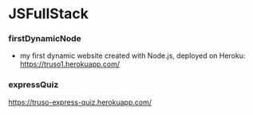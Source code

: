 # JSFullStack

### firstDynamicNode 
- my first dynamic website created with Node.js, deployed on Heroku: https://truso1.herokuapp.com/

### expressQuiz
 https://truso-express-quiz.herokuapp.com/
